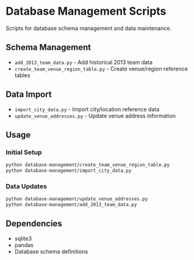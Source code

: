 # Database Management Scripts

Scripts for database schema management and data maintenance.

## Schema Management
- `add_2013_team_data.py` - Add historical 2013 team data
- `create_team_venue_region_table.py` - Create venue/region reference tables

## Data Import
- `import_city_data.py` - Import city/location reference data
- `update_venue_addresses.py` - Update venue address information

## Usage

### Initial Setup
```bash
python database-management/create_team_venue_region_table.py
python database-management/import_city_data.py
```

### Data Updates
```bash
python database-management/update_venue_addresses.py
python database-management/add_2013_team_data.py
```

## Dependencies
- sqlite3
- pandas
- Database schema definitions